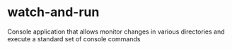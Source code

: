 # watch-and-run
Console application that allows monitor changes in various directories and execute a standard set of console commands
